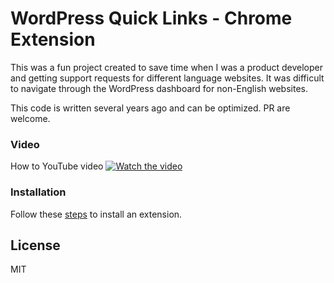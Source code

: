 # WordPress Quick Links - Chrome Extension

This was a fun project created to save time when I was a product developer and getting support requests for different language websites. It was difficult to navigate through the WordPress dashboard for non-English websites. 

This code is written several years ago and can be optimized. PR are welcome.

### Video
How to YouTube video
[![Watch the video](https://i.imgur.com/UgeB8i0.png)](https://www.youtube.com/watch?v=tve_mTOhGv8)

### Installation

Follow these [steps](https://support.google.com/chrome_webstore/answer/2664769?hl=en) to install an extension.


License
----

MIT

